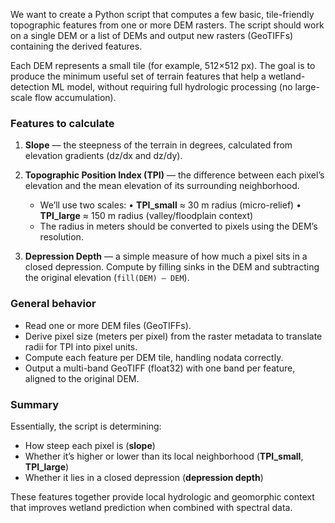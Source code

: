 We want to create a Python script that computes a few basic, tile-friendly topographic features from one or more DEM rasters. The script should work on a single DEM or a list of DEMs and output new rasters (GeoTIFFs) containing the derived features.

Each DEM represents a small tile (for example, 512×512 px). The goal is to produce the minimum useful set of terrain features that help a wetland-detection ML model, without requiring full hydrologic processing (no large-scale flow accumulation).

### Features to calculate

1. **Slope** — the steepness of the terrain in degrees, calculated from elevation gradients (dz/dx and dz/dy).
2. **Topographic Position Index (TPI)** — the difference between each pixel’s elevation and the mean elevation of its surrounding neighborhood.

   * We’ll use two scales:
     • **TPI_small** ≈ 30 m radius (micro-relief)
     • **TPI_large** ≈ 150 m radius (valley/floodplain context)
   * The radius in meters should be converted to pixels using the DEM’s resolution.
3. **Depression Depth** — a simple measure of how much a pixel sits in a closed depression. Compute by filling sinks in the DEM and subtracting the original elevation (`fill(DEM) – DEM`).

### General behavior

* Read one or more DEM files (GeoTIFFs).
* Derive pixel size (meters per pixel) from the raster metadata to translate radii for TPI into pixel units.
* Compute each feature per DEM tile, handling nodata correctly.
* Output a multi-band GeoTIFF (float32) with one band per feature, aligned to the original DEM.

### Summary

Essentially, the script is determining:

* How steep each pixel is (**slope**)
* Whether it’s higher or lower than its local neighborhood (**TPI_small**, **TPI_large**)
* Whether it lies in a closed depression (**depression depth**)

These features together provide local hydrologic and geomorphic context that improves wetland prediction when combined with spectral data.
